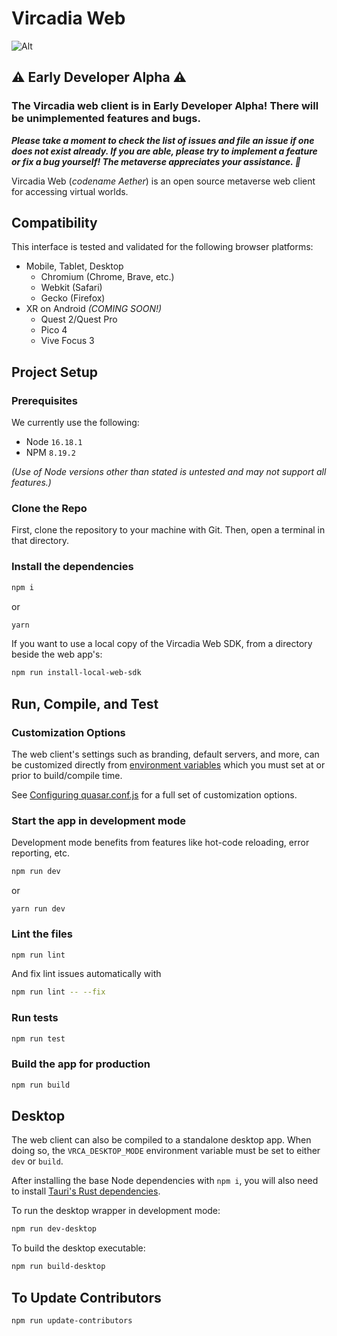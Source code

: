# Vircadia Web

![Alt](https://repobeats.axiom.co/api/embed/52cc737e78701f8a1302f7f9f3dd2fdaf8296f2d.svg "Repobeats analytics image")

## ⚠️ Early Developer Alpha ⚠️
### The Vircadia web client is in Early Developer Alpha! There will be unimplemented features and bugs.
***Please take a moment to check the list of issues and file an issue if one does not exist already.
If you are able, please try to implement a feature or fix a bug yourself! The metaverse appreciates your assistance. 🙏***

Vircadia Web (*codename Aether*) is an open source metaverse web client for accessing virtual worlds.

## Compatibility

This interface is tested and validated for the following browser platforms:
* Mobile, Tablet, Desktop
    * Chromium (Chrome, Brave, etc.)
    * Webkit (Safari)
    * Gecko (Firefox)
* XR on Android *(COMING SOON!)*
    * Quest 2/Quest Pro
    * Pico 4
    * Vive Focus 3

## Project Setup

### Prerequisites

We currently use the following:

* Node `16.18.1`
* NPM `8.19.2`

*(Use of Node versions other than stated is untested and may not support all features.)*

### Clone the Repo

First, clone the repository to your machine with Git. Then, open a terminal in that directory.

### Install the dependencies

```sh
npm i
```
or
```sh
yarn
```

If you want to use a local copy of the Vircadia Web SDK, from a directory beside the web app's:
```sh
npm run install-local-web-sdk
```

## Run, Compile, and Test

### Customization Options

The web client's settings such as branding, default servers, and more, can be customized directly from [environment variables](https://github.com/vircadia/vircadia-web/blob/master/quasar.conf.js#L131) which you must set at or prior to build/compile time.

See [Configuring quasar.conf.js](https://v2.quasar.dev/quasar-cli/quasar-conf-js) for a full set of customization options.

### Start the app in development mode

Development mode benefits from features like hot-code reloading, error reporting, etc.

```sh
npm run dev
```
or
```
yarn run dev
```

### Lint the files

```sh
npm run lint
```

And fix lint issues automatically with

```sh
npm run lint -- --fix
```

### Run tests

```sh
npm run test
```

### Build the app for production

```sh
npm run build
```

## Desktop

The web client can also be compiled to a standalone desktop app. When doing so, the `VRCA_DESKTOP_MODE` environment variable must be set to either `dev` or `build`.

After installing the base Node dependencies with `npm i`, you will also need to install [Tauri's Rust dependencies](https://tauri.app/v1/guides/getting-started/prerequisites).

To run the desktop wrapper in development mode:
```sh
npm run dev-desktop
```

To build the desktop executable:
```sh
npm run build-desktop
```

## To Update Contributors

```sh
npm run update-contributors
```
